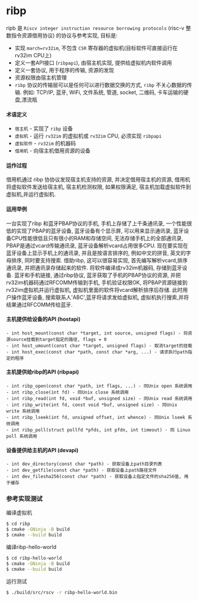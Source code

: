 # ribp

ripb 是 `Riscv integer instruction resource borrowing protocols` (risc-v 整数指令资源借用协议) 的协议与参考实现, 目标是:

  - 实现 `march=rv32im`, 不包含 `CSR` 寄存器的虚拟机(目标软件可直接运行在rv32im CPU上)
  - 定义一套API接口 (`ribpapi`), 由宿主机实现, 提供给虚拟机内软件调用
  - 定义一套协议, 用于程序的传输, 资源的发现
  - 资源权限由宿主机管理
  - `ribp` 协议的传输层可以是任何可以进行数据交换的方式, `ribp` 不关心数据的传输. 例如: TCP/IP, 蓝牙, WiFi, 文件系统, 管道, socket, 二维码, 卡车运输的硬盘,漂流瓶

#### 术语定义

  - `宿主机` - 实现了 `ribp` 设备
  - `虚拟机` - 运行 `rv32im` 的虚拟机或 `rv32im` CPU, 必须实现 `ribpapi` 
  - `虚拟软件` - `rv32im` 的机器码
  - `借用机` - 向宿主机借用资源的设备

#### 运作过程

  借用机通过 ribp 协协议发现宿主机支持的资源, 并决定借用宿主机的资源, 借用机将虚拟软件发送给宿主机, 宿主机检测权限, 如果权限满足, 宿主机加载虚拟软件到虚拟机,并运行虚拟机.
    
#### 运用举例

  一台实现了ribp 和蓝牙PBAP协议的手机, 手机上存储了上千条通讯录, 一个性能很低的实现了PBAP的蓝牙设备, 蓝牙设备有个显示屏, 可以用来显示通讯录, 蓝牙设备CPU性能很低且只有很小的RAM和存储空间, 无法存储手机上的全部通讯录, PBAP是通过vcard传输通讯录, 蓝牙设备解析vcard占用很多CPU. 现在要实现在蓝牙设备上显示手机上的通讯录, 并且是按语言排序的, 例如中文的拼音, 英文的字母排序, 同时要支持搜索. 借助ribp, 这可以很容易实现, 首先编写解析vcard,排序通讯录, 并把通讯录存储起来的软件. 将软件编译成rv32im机器码, 存储到蓝牙设备. 蓝牙和手机链接, 通过ribp协议, 蓝牙获取了手机的PBAP协议的资源, 并把rv32im机器码通过RFCOMM传输到手机, 手机验证权限OK, 将PBAP资源链接到rv32im虚拟机并运行虚拟机, 虚拟机里面的软件将vcard解析排序后存储. 此时用户操作蓝牙设备, 搜索联系人'ABC',蓝牙将请求发给虚拟机, 虚拟机执行搜索,并将结果通过RFCOMM传给蓝牙.
  
#### 主机提供给设备的API (hostapi)

    - int host_mount(const char *target, int source, unsigned flags) - 将资源source挂载到target指定的路径, flags = 0
    - int host_umount(const char *target, unsigned flags) - 取消target的挂载
    - int host_exec(const char *path, const char *arg, ...) - 请求执行path指定的程序
    
#### 主机提供给ribp的API (ribpapi)

    - int ribp_open(const char *path, int flags, ...) - 同Unix open 系统调用
    - int ribp_close(int fd) - 同Unix close 系统调用
    - int ribp_read(int fd, void *buf, unsigned size) - 同Unix read 系统调用
    - int ribp_write(int fd, const void *buf, unsigned size) - 同Unix write 系统调用
    - int ribp_lseek(int fd, unsigned offset, int whence) - 同Unix lseek 系统调用
    - int ribp_poll(struct pollfd *pfds, int pfdn, int timeout) - 同 Linux poll 系统调用
    
#### 设备提供给主机的API (devapi)

    - int dev_directory(const char *path) - 获取设备上path目录列表
    - int dev_getfile(const char *path) - 获取设备上path路径文件 
    - int dev_filesha256(const char *path) - 获取设备上指定文件的sha256值, 用于缓存

### 参考实现测试

编译虚拟机
```sh
$ cd ribp
$ cmake -GNinja -B build
$ cmake --build build
```

编译ribp-hello-world

```sh
$ cd ribp-hello-world
$ cmake -GNinja -B build
$ cmake --build build
```

运行测试

```sh
$ ./build/src/rscv -r ribp-hello-world.bin
```

